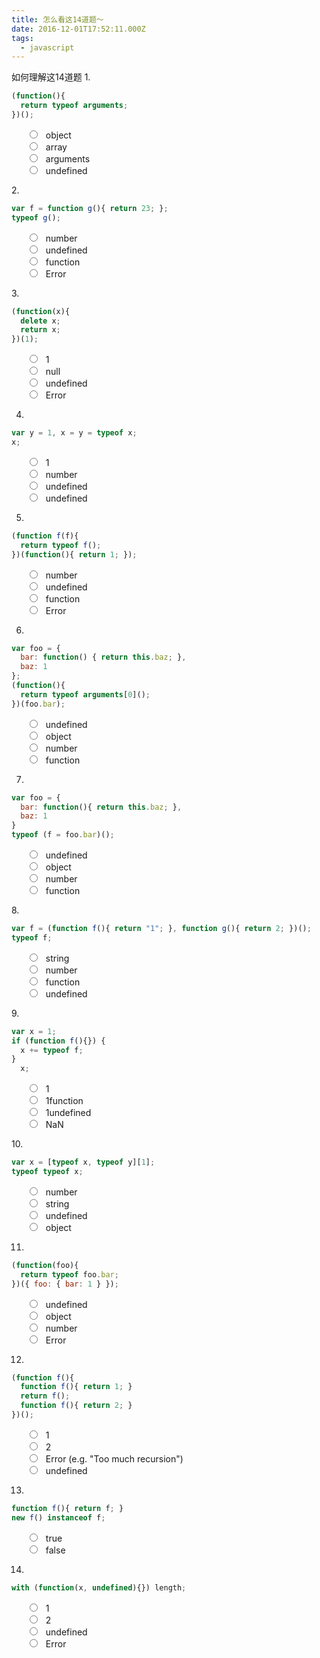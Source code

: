 ```yaml
---
title: 怎么看这14道题～
date: 2016-12-01T17:52:11.000Z
tags:
  - javascript
---
```


如何理解这14道题
1.

```js
(function(){
  return typeof arguments;
})();
```

<!--more-->

<ul class="answers" style="list-style: none;">
    <li>
       <input type="radio" name="question-1" id="answer-1-1"><label for="answer-1-1" style="margin-left: 10px">object</label>
    </li>
    <li>
       <input type="radio" name="question-1" id="answer-1-2"><label for="answer-1-2" style="margin-left: 10px">array</label>
    </li>
    <li>
       <input type="radio" name="question-1" id="answer-1-3"><label for="answer-1-3" style="margin-left: 10px">arguments</label>
    </li>
    <li>
       <input type="radio" name="question-1" id="answer-1-4"><label for="answer-1-4" style="margin-left: 10px">undefined</label>
    </li>
</ul>
2.

```js
var f = function g(){ return 23; };
typeof g();
```

<ul class="answers" style="list-style: none;">
        <li>
          <input type="radio" name="question-2" id="answer-2-1"><label for="answer-2-1" style="margin-left: 10px">number</label>
        </li>
        <li>
          <input type="radio" name="question-2" id="answer-2-2"><label for="answer-2-2" style="margin-left: 10px">undefined</label>
        </li>
        <li>
          <input type="radio" name="question-2" id="answer-2-3"><label for="answer-2-3" style="margin-left: 10px">function</label>
        </li>
        <li>
          <input type="radio" name="question-2" id="answer-2-4"><label for="answer-2-4" style="margin-left: 10px">Error</label>
        </li>
      </ul>
3.

```js
(function(x){
  delete x;
  return x;
})(1);
```

<ul class="answers" style="list-style: none;">
        <li>
          <input type="radio" name="question-3" id="answer-3-1"><label for="answer-3-1" style="margin-left: 10px">1</label>
        </li>
        <li>
          <input type="radio" name="question-3" id="answer-3-2"><label for="answer-3-2" style="margin-left: 10px">null</label>
        </li>
        <li>
          <input type="radio" name="question-3" id="answer-3-3"><label for="answer-3-3" style="margin-left: 10px">undefined</label>
        </li>
        <li>
          <input type="radio" name="question-3" id="answer-3-4"><label for="answer-3-4" style="margin-left: 10px">Error</label>
        </li>
      </ul>
      
4.
```js
var y = 1, x = y = typeof x;
x;
```
<ul class="answers" style="list-style: none;">
        <li>
          <input type="radio" name="question-4" id="answer-4-1"><label for="answer-4-1" style="margin-left: 10px">1</label>
        </li>
        <li>
          <input type="radio" name="question-4" id="answer-4-2"><label for="answer-4-2" style="margin-left: 10px">number</label>
        </li>
        <li>
          <input type="radio" name="question-4" id="answer-4-3"><label for="answer-4-3" style="margin-left: 10px">undefined</label>
        </li>
        <li>
          <input type="radio" name="question-4" id="answer-4-4"><label for="answer-4-4" style="margin-left: 10px">undefined</label>
        </li>
      </ul>
      
5.
```js
(function f(f){
  return typeof f();
})(function(){ return 1; });
```
<ul class="answers" style="list-style: none;">
        <li>
          <input type="radio" name="question-5" id="answer-5-1"><label for="answer-5-1" style="margin-left: 10px">number</label>
        </li>
        <li>
          <input type="radio" name="question-5" id="answer-5-2"><label for="answer-5-2" style="margin-left: 10px">undefined</label>
        </li>
        <li>
          <input type="radio" name="question-5" id="answer-5-3"><label for="answer-5-3" style="margin-left: 10px">function</label>
        </li>
        <li>
          <input type="radio" name="question-5" id="answer-5-4"><label for="answer-5-4" style="margin-left: 10px">Error</label>
        </li>
      </ul>
      
6.
```js
var foo = {
  bar: function() { return this.baz; },
  baz: 1
};
(function(){
  return typeof arguments[0]();
})(foo.bar);
```
<ul class="answers" style="list-style: none;">
        <li>
          <input type="radio" name="question-6" id="answer-6-1"><label for="answer-6-1" style="margin-left: 10px">undefined</label>
        </li>
        <li>
          <input type="radio" name="question-6" id="answer-6-2"><label for="answer-6-2" style="margin-left: 10px">object</label>
        </li>
        <li>
          <input type="radio" name="question-6" id="answer-6-3"><label for="answer-6-3" style="margin-left: 10px">number</label>
        </li>
        <li>
          <input type="radio" name="question-6" id="answer-6-4"><label for="answer-6-4" style="margin-left: 10px">function</label>
        </li>
      </ul>

7.
```js
var foo = {
  bar: function(){ return this.baz; },
  baz: 1
}
typeof (f = foo.bar)();
```
<ul class="answers" style="list-style: none;">
        <li>
          <input type="radio" name="question-7" id="answer-7-1"><label for="answer-7-1" style="margin-left: 10px">undefined</label>
        </li>
        <li>
          <input type="radio" name="question-7" id="answer-7-2"><label for="answer-7-2" style="margin-left: 10px">object</label>
        </li>
        <li>
          <input type="radio" name="question-7" id="answer-7-3"><label for="answer-7-3" style="margin-left: 10px">number</label>
        </li>
        <li>
          <input type="radio" name="question-7" id="answer-7-4"><label for="answer-7-4" style="margin-left: 10px">function</label>
        </li>
      </ul>
8.

```js
var f = (function f(){ return "1"; }, function g(){ return 2; })();
typeof f;
```
<ul class="answers" style="list-style: none;">
        <li>
          <input type="radio" name="question-8" id="answer-8-1"><label for="answer-8-1" style="margin-left: 10px">string</label>
        </li>
        <li>
          <input type="radio" name="question-8" id="answer-8-2"><label for="answer-8-2" style="margin-left: 10px">number</label>
        </li>
        <li>
          <input type="radio" name="question-8" id="answer-8-3"><label for="answer-8-3" style="margin-left: 10px">function</label>
        </li>
        <li>
          <input type="radio" name="question-8" id="answer-8-4"><label for="answer-8-4" style="margin-left: 10px">undefined</label>
        </li>
      </ul>
9.

```js
var x = 1;
if (function f(){}) {
  x += typeof f;
}
  x;
```
<ul class="answers" style="list-style: none;">
        <li>
          <input type="radio" name="question-9" id="answer-9-1"><label for="answer-9-1" style="margin-left: 10px">1</label>
        </li>
        <li>
          <input type="radio" name="question-9" id="answer-9-2"><label for="answer-9-2" style="margin-left: 10px">1function</label>
        </li>
        <li>
          <input type="radio" name="question-9" id="answer-9-3"><label for="answer-9-3" style="margin-left: 10px">1undefined</label>
        </li>
        <li>
          <input type="radio" name="question-9" id="answer-9-4"><label for="answer-9-4" style="margin-left: 10px">NaN</label>
        </li>
      </ul>
10.

```js
var x = [typeof x, typeof y][1];
typeof typeof x;
```
<ul class="answers" style="list-style: none;">
        <li>
          <input type="radio" name="quiz-10" id="answer-10-1"><label for="answer-10-1" style="margin-left: 10px">number</label>
        </li>
        <li>
          <input type="radio" name="quiz-10" id="answer-10-2"><label for="answer-10-2" style="margin-left: 10px">string</label>
        </li>
        <li>
          <input type="radio" name="quiz-10" id="answer-10-3"><label for="answer-10-3" style="margin-left: 10px">undefined</label>
        </li>
        <li>
          <input type="radio" name="quiz-10" id="answer-10-4"><label for="answer-10-4" style="margin-left: 10px">object</label>
        </li>
      </ul>
      
11.

```js
(function(foo){
  return typeof foo.bar;
})({ foo: { bar: 1 } });
```
<ul class="answers" style="list-style: none;">
        <li>
          <input type="radio" name="quiz-11" id="answer-11-1"><label for="answer-11-1" style="margin-left: 10px">undefined</label>
        </li>
        <li>
          <input type="radio" name="quiz-11" id="answer-11-2"><label for="answer-11-2" style="margin-left: 10px">object</label>
        </li>
        <li>
          <input type="radio" name="quiz-11" id="answer-11-3"><label for="answer-11-3" style="margin-left: 10px">number</label>
        </li>
        <li>
          <input type="radio" name="quiz-11" id="answer-11-4"><label for="answer-11-4" style="margin-left: 10px">Error</label>
        </li>
      </ul>
      
12.

```js
(function f(){
  function f(){ return 1; }
  return f();
  function f(){ return 2; }
})();
```
<ul class="answers" style="list-style: none;">
        <li>
          <input type="radio" name="answer-12" id="answer-12-1"><label for="answer-12-1" style="margin-left: 10px">1</label>
        </li>
        <li>
          <input type="radio" name="answer-12" id="answer-12-2"><label for="answer-12-2" style="margin-left: 10px">2</label>
        </li>
        <li>
          <input type="radio" name="answer-12" id="answer-12-3"><label for="answer-12-3" style="margin-left: 10px">Error (e.g. "Too much recursion")</label>
        </li>
        <li>
          <input type="radio" name="answer-12" id="answer-12-4"><label for="answer-12-4" style="margin-left: 10px">undefined</label>
        </li>
      </ul>
      
13.
```js
function f(){ return f; }
new f() instanceof f;
```
<ul class="answers" style="list-style: none;">
        <li>
          <input type="radio" name="answer-13" id="answer-13-2"><label for="answer-13-2" style="margin-left: 10px">true</label>
        </li>
        <li>
          <input type="radio" name="answer-13" id="answer-13-1"><label for="answer-13-1" style="margin-left: 10px">false</label>
        </li>
      </ul>
      
14.
```js
with (function(x, undefined){}) length;
```
<ul class="answers" style="list-style: none;">
        <li>
          <input type="radio" name="answer-14" id="answer-14-1"><label for="answer-14-1" style="margin-left: 10px">1</label>
        </li>
        <li>
          <input type="radio" name="answer-14" id="answer-14-2"><label for="answer-14-2" style="margin-left: 10px">2</label>
        </li>
        <li>
          <input type="radio" name="answer-14" id="answer-14-3"><label for="answer-14-3" style="margin-left: 10px">undefined</label>
        </li>
        <li>
          <input type="radio" name="answer-14" id="answer-14-4"><label for="answer-14-4" style="margin-left: 10px">Error</label>
        </li>
      </ul>